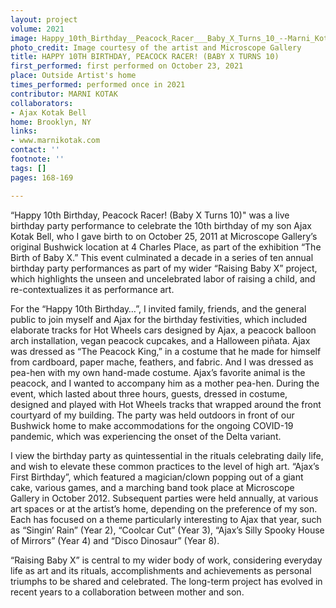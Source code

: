 ```yaml
---
layout: project
volume: 2021
image: Happy_10th_Birthday__Peacock_Racer___Baby_X_Turns_10_--Marni_Kotak.jpg
photo_credit: Image courtesy of the artist and Microscope Gallery
title: HAPPY 10TH BIRTHDAY, PEACOCK RACER! (BABY X TURNS 10)
first_performed: first performed on October 23, 2021
place: Outside Artist's home
times_performed: performed once in 2021
contributor: MARNI KOTAK
collaborators:
- Ajax Kotak Bell
home: Brooklyn, NY
links:
- www.marnikotak.com
contact: ''
footnote: ''
tags: []
pages: 168-169

---
```


“Happy 10th Birthday, Peacock Racer! (Baby X Turns 10)" was a live birthday party performance to celebrate the 10th birthday of my son Ajax Kotak Bell, who I gave birth to on October 25, 2011 at Microscope Gallery’s original Bushwick location at 4 Charles Place, as part of the exhibition “The Birth of Baby X.” This event culminated a decade in a series of ten annual birthday party performances as part of my wider “Raising Baby X” project, which highlights the unseen and uncelebrated labor of raising a child, and re-contextualizes it as performance art. 

For the “Happy 10th Birthday…”, I invited family, friends, and the general public to join myself and Ajax for the birthday festivities, which included elaborate tracks for Hot Wheels cars designed by Ajax, a peacock balloon arch installation, vegan peacock cupcakes, and a Halloween piñata. Ajax was dressed as “The Peacock King,” in a costume that he made for himself from cardboard, paper mache, feathers, and fabric. And I was dressed as pea-hen with my own hand-made costume. Ajax’s favorite animal is the peacock, and I wanted to accompany him as a mother pea-hen. During the event, which lasted about three hours, guests, dressed in costume, designed and played with Hot Wheels tracks that wrapped around the front courtyard of my building. The party was held outdoors in front of our Bushwick home to make accommodations for the ongoing COVID-19 pandemic, which was experiencing the onset of the Delta variant. 

I view the birthday party as quintessential in the rituals celebrating daily life, and wish to elevate these common practices to the level of high art.  “Ajax’s First Birthday”, which featured a magician/clown popping out of a giant cake, various games, and a marching band took place at Microscope Gallery in October 2012. Subsequent parties were held annually, at various art spaces or at the artist’s home, depending on the preference of my son. Each has focused on a theme particularly interesting to Ajax that year, such as “Singin’ Rain” (Year 2), “Coolcar Cut” (Year 3), “Ajax’s Silly Spooky House of Mirrors” (Year 4) and “Disco Dinosaur” (Year 8). 

 “Raising Baby X” is central to my wider body of work, considering everyday life as art and its rituals, accomplishments and achievements as personal triumphs to be shared and celebrated. The long-term project has evolved in recent years to a collaboration between mother and son.

